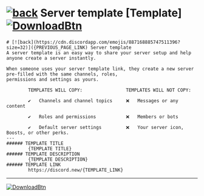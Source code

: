 # [![back](https://cdn.discordapp.com/emojis/887168885747511396?size=32)](https://reper2.github.io/Downloadable-Files/templates/discord) Server template [Template] [![DownloadBtn](https://cdn.discordapp.com/emojis/885670815725674527.png?size=32)](https://raw.githubusercontent.com/Reper2/Downloadable-Files/master/templates/discord/server-template_template.md)

```
# [![back](https://cdn.discordapp.com/emojis/887168885747511396?size=32)]({PREVIOUS_PAGE_LINK) Server template
A server template is an easy way to share your server setup and help anyone create a server instantly.

When someone uses your server template link, they create a new server pre-filled with the same channels, roles,
permissions and settings as yours.
	
		TEMPLATES WILL COPY:				TEMPLATES WILL NOT COPY:
		
		✔	Channels and channel topics		❌	Messages or any content
		
		✔	Roles and permissions			❌	Members or bots
		
		✔	Default server settings			❌	Your server icon, Boosts, or other perks.
---
###### TEMPLATE TITLE
		{TEMPLATE TITLE}
###### TEMPLATE DESCRIPTION
		{TEMPLATE DESCRIPTION}	
###### TEMPLATE LINK
		https://discord.new/{TEMPLATE_LINK}
```
---
[![DownloadBtn](https://cdn.discordapp.com/emojis/885670815725674527.png?size=128)](https://raw.githubusercontent.com/Reper2/Downloadable-Files/master/assets/discord/guilds/server/server-template_template.md)
